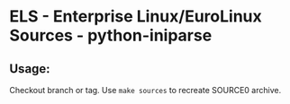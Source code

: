 # ELS - Enterprise Linux/EuroLinux Sources - python-iniparse
 
## Usage:
  Checkout branch or tag. Use `make sources` to recreate  SOURCE0 archive.
